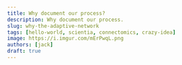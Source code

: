 ```yaml
---
title: Why document our process?
description: Why document our process.
slug: why-the-adaptive-network
tags: [hello-world, scientia, connectomics, crazy-idea]
image: https://i.imgur.com/mErPwqL.png
authors: [jack]
draft: true
---
```

